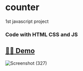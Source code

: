 # counter
1st javascript project
<h3>Code with HTML CSS and JS </h3>
<h2><a href="https://count-tasbeeh.netlify.app/">👩‍💻 Demo</a></h2>

![Screenshot (327)](https://user-images.githubusercontent.com/115335614/215149778-503badf0-8070-46ca-ae19-6ececefd0755.png)
